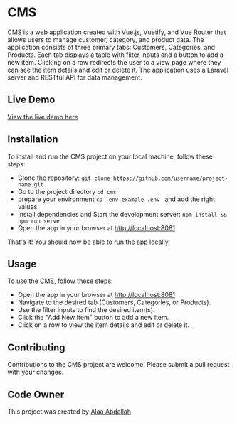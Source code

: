 # CMS
CMS  is a web application created with Vue.js, Vuetify, and Vue Router that allows users to manage customer, category, and product data. The application consists of three primary tabs: Customers, Categories, and Products. Each tab displays a table with filter inputs and a button to add a new item. Clicking on a row redirects the user to a view page where they can see the item details and edit or delete it. The application uses a Laravel server and RESTful API for data management.

## Live Demo
[View the live demo here](https://cms-zf6p.onrender.com/customers)

## Installation
To install and run the CMS project on your local machine, follow these steps:

- Clone the repository: ```git clone https://github.com/username/project-name.git```
- Go to the project directory ```cd cms```
- prepare your environment ```cp .env.example .env ``` and add the right values
- Install dependencies and Start the development server: `npm install && npm run serve`
- Open the app in your browser at [http://localhost:8081](http://localhost:8081)

That's it! You should now be able to run the app locally.

## Usage
To use the CMS, follow these steps:

- Open the app in your browser at [http://localhost:8081](http://localhost:8081)
- Navigate to the desired tab (Customers, Categories, or Products).
- Use the filter inputs to find the desired item(s).
- Click the "Add New Item" button to add a new item.
- Click on a row to view the item details and edit or delete it.

## Contributing
Contributions to the CMS project are welcome! Please submit a pull request with your changes.

## Code Owner 
This project was created by [Alaa Abdallah](https://github.com/alaa-abdallah1)
